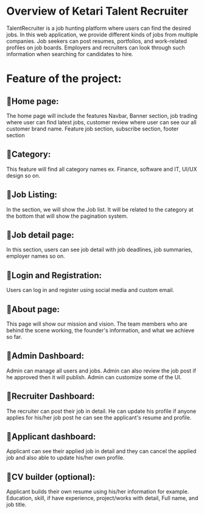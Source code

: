 # Overview of Ketari Talent Recruiter

TalentRecruiter is a job hunting platform where users can find the desired jobs. In this web application, we provide different kinds of jobs from multiple companies. Job seekers can post resumes, portfolios, and work-related profiles on job boards. Employers and recruiters can look through such information when searching for candidates to hire.

# Feature of the project:

## 🚀Home page:

The home page will include the features Navbar, Banner section, job trading where user can find latest jobs, customer review where user can see our all customer brand name. Feature job section, subscribe section, footer section

## 🚀Category:

This feature will find all category names ex. Finance, software and IT, UI/UX design so on.

## 🚀Job Listing:

In the section, we will show the Job list. It will be related to the category at the bottom that will show the pagination system.

## 🚀Job detail page:

In this section, users can see job detail with job deadlines, job summaries, employer names so on.

## 🚀Login and Registration:

Users can log in and register using social media and custom email.

## 🚀About page:

This page will show our mission and vision. The team members who are behind the scene working, the founder's information, and what we achieve so far.

## 🚀Admin Dashboard:

Admin can manage all users and jobs. Admin can also review the job post if he approved then it will publish. Admin can customize some of the UI.

## 🚀Recruiter Dashboard:

The recruiter can post their job in detail. He can update his profile if anyone applies for his/her job post he can see the applicant's resume and profile.

## 🚀Applicant dashboard:

Applicant can see their applied job in detail and they can cancel the applied job and also able to update his/her own profile.

## 🚀CV builder (optional):

Applicant builds their own resume using his/her information for example. Education, skill, if have experience, project/works with detail, Full name, and job title.
